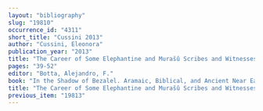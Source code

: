 ```yaml
---
layout: "bibliography"
slug: "19810"
occurrence_id: "4311"
short_title: "Cussini 2013"
author: "Cussini, Eleonora"
publication_year: "2013"
title: "The Career of Some Elephantine and Murašû Scribes and Witnesses"
pages: "39-52"
editor: "Botta, Alejandro, F."
book: "In the Shadow of Bezalel. Aramaic, Biblical, and Ancient Near Eastern Studies in Honor of Bezalel Porten, Culture and History of the Ancient Near East 60 (Leiden/Boston)"
title: "The Career of Some Elephantine and Murašû Scribes and Witnesses"
previous_item: "19813"
---
```

